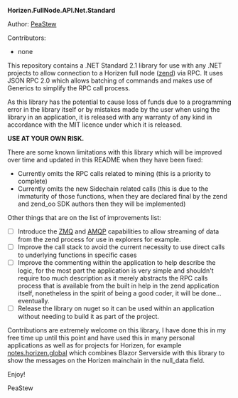 **Horizen.FullNode.API.Net.Standard**

Author: [PeaStew](https://github.com/PeaStew)

Contributors:
 - none

This repository contains a .NET Standard 2.1 library for use with any .NET projects to allow connection to a Horizen full node ([zend](https://github.com/HorizenOfficial/zen)) via RPC. It uses JSON RPC 2.0 which allows batching of commands and makes use of Generics to simplify the RPC call process.

As this library has the potential to cause loss of funds due to a programming error in the library itself or by mistakes made by the user when using the library in an application, it is released with any warranty of any kind in accordance with the MIT licence under which it is released.  

**USE AT YOUR OWN RISK.**

There are some known limitations with this library which will be improved over time and updated in this README when they have been fixed:
 - Currently omits the RPC calls related to mining (this is a priority to complete)
 - Currently omits the new Sidechain related calls (this is due to the immaturity of those functions, when they are declared final by the zend and zend_oo SDK authors then they will be implemented)

Other things that are on the list of improvements list:

 - [ ] Introduce the [ZMQ](https://github.com/ZencashOfficial/zen/blob/master/doc/zmq.md) and [AMQP](https://github.com/ZencashOfficial/zen/blob/master/doc/amqp.md) capabilities to allow streaming of data from the zend process for use in explorers for example.
 - [ ] Improve the call stack to avoid the current necessity to use direct calls to underlying functions in specific cases
 - [ ] Improve the commenting within the application to help describe the logic, for the most part the application is very simple and shouldn't require too much description as it merely abstracts the RPC calls process that is available from the built in help in the zend application itself, nonetheless in the spirit of being a good coder, it will be done... eventually.
 - [ ] Release the library on nuget so it can be used within an application without needing to build it as part of the project.

Contributions are extremely welcome on this library, I have done this in my free time up until this point and have used this in many personal applications as well as for projects for Horizen, for example [notes.horizen.global](https://notes.horizen.global) which combines Blazor Serverside with this library to show the messages on the Horizen mainchain in the null_data field.

Enjoy!

PeaStew

